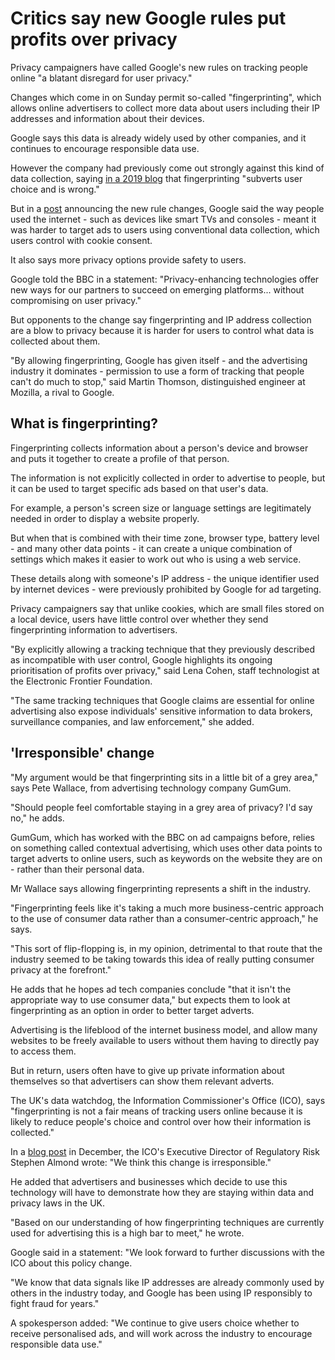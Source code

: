 # Critics say new Google rules put profits over privacy
Privacy campaigners have called Google's new rules on tracking people online "a blatant disregard for user privacy."

Changes which come in on Sunday permit so-called "fingerprinting", which allows online advertisers to collect more data about users including their IP addresses and information about their devices.

Google says this data is already widely used by other companies, and it continues to encourage responsible data use.

However the company had previously come out strongly against this kind of data collection, saying [in a 2019 blog](https://blog.google/products/chrome/building-a-more-private-web/) that fingerprinting "subverts user choice and is wrong."

But in a [post](https://support.google.com/marketingplatform/answer/15732590?hl=en) announcing the new rule changes, Google said the way people used the internet - such as devices like smart TVs and consoles - meant it was harder to target ads to users using conventional data collection, which users control with cookie consent.

It also says more privacy options provide safety to users.

Google told the BBC in a statement: "Privacy-enhancing technologies offer new ways for our partners to succeed on emerging platforms... without compromising on user privacy."

But opponents to the change say fingerprinting and IP address collection are a blow to privacy because it is harder for users to control what data is collected about them.

"By allowing fingerprinting, Google has given itself - and the advertising industry it dominates - permission to use a form of tracking that people can't do much to stop," said Martin Thomson, distinguished engineer at Mozilla, a rival to Google.

## What is fingerprinting?
Fingerprinting collects information about a person's device and browser and puts it together to create a profile of that person.

The information is not explicitly collected in order to advertise to people, but it can be used to target specific ads based on that user's data.

For example, a person's screen size or language settings are legitimately needed in order to display a website properly.

But when that is combined with their time zone, browser type, battery level - and many other data points - it can create a unique combination of settings which makes it easier to work out who is using a web service.

These details along with someone's IP address - the unique identifier used by internet devices - were previously prohibited by Google for ad targeting.

Privacy campaigners say that unlike cookies, which are small files stored on a local device, users have little control over whether they send fingerprinting information to advertisers.

"By explicitly allowing a tracking technique that they previously described as incompatible with user control, Google highlights its ongoing prioritisation of profits over privacy," said Lena Cohen, staff technologist at the Electronic Frontier Foundation.

"The same tracking techniques that Google claims are essential for online advertising also expose individuals' sensitive information to data brokers, surveillance companies, and law enforcement," she added.

## 'Irresponsible' change
"My argument would be that fingerprinting sits in a little bit of a grey area," says Pete Wallace, from advertising technology company GumGum.

"Should people feel comfortable staying in a grey area of privacy? I'd say no," he adds.

GumGum, which has worked with the BBC on ad campaigns before, relies on something called contextual advertising, which uses other data points to target adverts to online users, such as keywords on the website they are on - rather than their personal data.

Mr Wallace says allowing fingerprinting represents a shift in the industry.

"Fingerprinting feels like it's taking a much more business-centric approach to the use of consumer data rather than a consumer-centric approach," he says.

"This sort of flip-flopping is, in my opinion, detrimental to that route that the industry seemed to be taking towards this idea of really putting consumer privacy at the forefront."

He adds that he hopes ad tech companies conclude "that it isn't the appropriate way to use consumer data," but expects them to look at fingerprinting as an option in order to better target adverts.

Advertising is the lifeblood of the internet business model, and allow many websites to be freely available to users without them having to directly pay to access them.

But in return, users often have to give up private information about themselves so that advertisers can show them relevant adverts.

The UK's data watchdog, the Information Commissioner's Office (ICO), says "fingerprinting is not a fair means of tracking users online because it is likely to reduce people's choice and control over how their information is collected."

In a [blog post](https://ico.org.uk/about-the-ico/media-centre/news-and-blogs/2024/12/our-response-to-google-s-policy-change-on-fingerprinting/) in December, the ICO's Executive Director of Regulatory Risk Stephen Almond wrote: "We think this change is irresponsible."

He added that advertisers and businesses which decide to use this technology will have to demonstrate how they are staying within data and privacy laws in the UK.

"Based on our understanding of how fingerprinting techniques are currently used for advertising this is a high bar to meet," he wrote.

Google said in a statement: "We look forward to further discussions with the ICO about this policy change.

"We know that data signals like IP addresses are already commonly used by others in the industry today, and Google has been using IP responsibly to fight fraud for years."

A spokesperson added: "We continue to give users choice whether to receive personalised ads, and will work across the industry to encourage responsible data use."